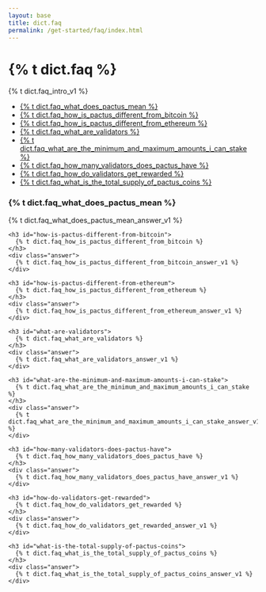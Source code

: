 ```yaml
---
layout: base
title: dict.faq
permalink: /get-started/faq/index.html
---
```


<div class="faq">
  <div class="header">
    <h1>{% t dict.faq %}</h1>
    <p>{% t dict.faq_intro_v1 %}</p>
  </div>

  <div class="toc">
    <ul class="list-unstyled">
      <li><a href="#what-does-pactus-mean">
        {% t dict.faq_what_does_pactus_mean %}</a>
      </li>
      <li><a href="#how-is-pactus-different-from-bitcoin">
        {% t dict.faq_how_is_pactus_different_from_bitcoin %}</a>
      </li>
      <li><a href="#how-is-pactus-different-from-ethereum">
        {% t dict.faq_how_is_pactus_different_from_ethereum %}</a>
      </li>
      <li><a href="#what-are-validators">
        {% t dict.faq_what_are_validators %}</a>
      </li>
      <li><a href="#what-are-the-minimum-and-maximum-amounts-i-can-stake">
        {% t dict.faq_what_are_the_minimum_and_maximum_amounts_i_can_stake %}</a>
      </li>
      <li><a href="#how-many-validators-does-pactus-have">
        {% t dict.faq_how_many_validators_does_pactus_have %}</a>
      </li>
      <li><a href="#how-do-validators-get-rewarded">
        {% t dict.faq_how_do_validators_get_rewarded %}</a>
      </li>
      <li><a href="#what-is-the-total-supply-of-pactus-coins">
        {% t dict.faq_what_is_the_total_supply_of_pactus_coins %}</a>
      </li>
    </ul>

  </div>
  <div class="qa">
    <h3 id="what-does-pactus-mean">{% t dict.faq_what_does_pactus_mean %}</h3>
    <div class="answer">
      {% t dict.faq_what_does_pactus_mean_answer_v1 %}
    </div>

    <h3 id="how-is-pactus-different-from-bitcoin">
      {% t dict.faq_how_is_pactus_different_from_bitcoin %}
    </h3>
    <div class="answer">
      {% t dict.faq_how_is_pactus_different_from_bitcoin_answer_v1 %}
    </div>

    <h3 id="how-is-pactus-different-from-ethereum">
      {% t dict.faq_how_is_pactus_different_from_ethereum %}
    </h3>
    <div class="answer">
      {% t dict.faq_how_is_pactus_different_from_ethereum_answer_v1 %}
    </div>

    <h3 id="what-are-validators">
      {% t dict.faq_what_are_validators %}
    </h3>
    <div class="answer">
      {% t dict.faq_what_are_validators_answer_v1 %}
    </div>

    <h3 id="what-are-the-minimum-and-maximum-amounts-i-can-stake">
      {% t dict.faq_what_are_the_minimum_and_maximum_amounts_i_can_stake %}
    </h3>
    <div class="answer">
      {% t dict.faq_what_are_the_minimum_and_maximum_amounts_i_can_stake_answer_v1 %}
    </div>

    <h3 id="how-many-validators-does-pactus-have">
      {% t dict.faq_how_many_validators_does_pactus_have %}
    </h3>
    <div class="answer">
      {% t dict.faq_how_many_validators_does_pactus_have_answer_v1 %}
    </div>

    <h3 id="how-do-validators-get-rewarded">
      {% t dict.faq_how_do_validators_get_rewarded %}
    </h3>
    <div class="answer">
      {% t dict.faq_how_do_validators_get_rewarded_answer_v1 %}
    </div>

    <h3 id="what-is-the-total-supply-of-pactus-coins">
      {% t dict.faq_what_is_the_total_supply_of_pactus_coins %}
    </h3>
    <div class="answer">
      {% t dict.faq_what_is_the_total_supply_of_pactus_coins_answer_v1 %}
    </div>

  </div>
</div>
